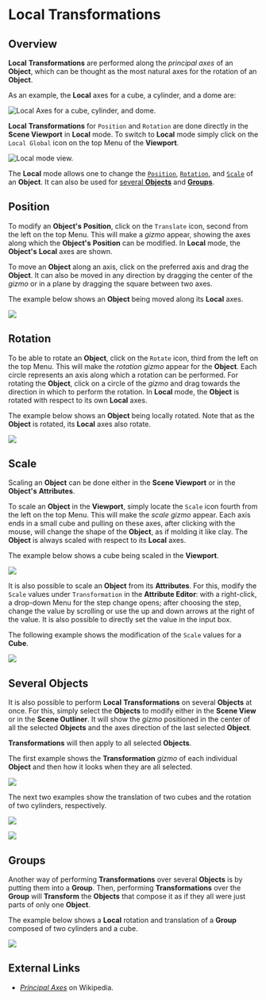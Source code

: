# Local Transformations

## Overview

**Local** **Transformations** are performed along the *principal axes* of an **Object**, which can be thought as the most natural axes for the rotation of an **Object**.

As an example, the **Local** axes for a cube, a cylinder, and a dome are:

![Local Axes for a cube, cylinder, and dome.](../../../../.gitbook/assets/Local_PpalAxesredo.gif)

**Local** **Transformations** for `Position` and `Rotation` are done directly in the **Scene Viewport** in **Local** mode. To switch to **Local** mode simply click on the `Local Global` icon on the top Menu of the **Viewport**.

![Local mode view.](../../../../.gitbook/assets/TransformLocalMode_1.png)

The **Local** mode allows one to change the [`Position`](#position), [`Rotation`](#rotation), and [`Scale`](#scale) of an **Object**. It can also be used for [several **Objects**](#several-objects) and [**Groups**](#groups).

## Position

To modify an **Object's** **Position**, click on the `Translate` icon, second from the left on the top Menu. This will make a *gizmo* appear, showing the axes along which the **Object's** **Position** can be modified. In **Local** mode, the **Object's** **Local** axes are shown.

To move an **Object** along an axis, click on the preferred axis and drag the **Object**. It can also be moved in any direction by dragging the center of the *gizmo* or in a plane by dragging the square between two axes.

The example below shows an **Object** being moved along its **Local** axes.

![](../../../../.gitbook/assets/Local_Positionredo.gif)

## Rotation

To be able to rotate an **Object**, click on the `Rotate` icon, third from the left on the top Menu. This will make the *rotation gizmo* appear for the **Object**. Each circle represents an axis along which a rotation can be performed. For rotating the **Object**, click on a circle of the *gizmo* and drag towards the direction in which to perform the rotation. In **Local** mode, the **Object** is rotated with respect to its own **Local** axes.

The example below shows an **Object** being locally rotated. Note that as the **Object** is rotated, its **Local** axes also rotate.

![](../../../../.gitbook/assets/Local_Rotationredo.gif)


## Scale

Scaling an **Object** can be done either in the **Scene Viewport** or in the **Object's** **Attributes**.

To scale an **Object** in the **Viewport**, simply locate the `Scale` icon fourth from the left on the top Menu. This will make the *scale gizmo* appear. Each axis ends in a small cube and pulling on these axes, after clicking with the mouse, will change the shape of the **Object**, as if molding it like clay. The **Object** is always scaled with respect to its **Local** axes. 

The example below shows a cube being scaled in the **Viewport**.

![](../../../../.gitbook/assets/Local_Scaleredo.gif)

It is also possible to scale an **Object** from its **Attributes**. For this, modify the `Scale` values under `Transformation` in the **Attribute Editor**: with a right-click, a drop-down Menu for the step change opens; after choosing the step, change the value by scrolling or use the up and down arrows at the right of the value. It is also possible to directly set the value in the input box.

The following example shows the modification of the `Scale` values for a **Cube**.


![](../../../../.gitbook/assets/Local_ScaleAttri2redo.gif)

## Several Objects

It is also possible to perform **Local** **Transformations** on several **Objects** at once. For this, simply select the **Objects** to modify either in the **Scene View** or in the **Scene Outliner**. It will show the *gizmo* positioned in the center of all the selected **Objects** and the axes direction of the last selected **Object**.

**Transformations** will then apply to all selected **Objects**.

The first example shows the **Transformation** *gizmo* of each individual **Object** and then how it looks when they are all selected.

![](../../../../.gitbook/assets/LocalGlobal_SeveralObj1redo.gif)

The next two examples show the translation of two cubes and the rotation of two cylinders, respectively.

![](../../../../.gitbook/assets/LocalGlobal_SeveralObj2redo.gif)

![](../../../../.gitbook/assets/LocalGlobal_SeveralObj3redo.gif)




## Groups

Another way of performing **Transformations** over several **Objects** is by putting them into a **Group**. Then, performing **Transformations** over the **Group** will **Transform** the **Objects** that compose it as if they all were just parts of only one **Object**.

The example below shows a **Local** rotation and translation of a **Group** composed of two cylinders and a cube.

![](../../../../.gitbook/assets/Local_Groupredo.gif)


## External Links

* [*Principal Axes*](https://en.wikipedia.org/wiki/Moment_of_inertia#Principal_axes) on Wikipedia.
